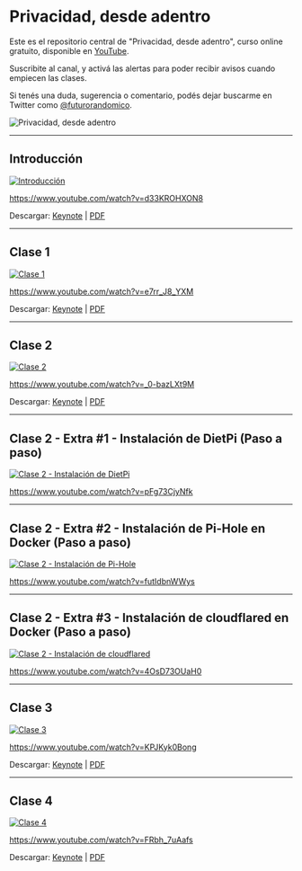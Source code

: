 # Privacidad, desde adentro

Este es el repositorio central de "Privacidad, desde adentro", curso online gratuito, disponible en [YouTube](https://www.youtube.com/channel/UCZYvniRWZdC_YeIL9fxwlsg).

Suscribite al canal, y activá las alertas para poder recibir avisos cuando empiecen las clases.

Si tenés una duda, sugerencia o comentario, podés dejar buscarme en Twitter como [@futurorandomico](https://twitter.com/futurorandomico).

![Privacidad, desde adentro][logo]

---

## Introducción

[![Introducción](https://img.youtube.com/vi/d33KROHXON8/mqdefault.jpg)](https://www.youtube.com/watch?v=d33KROHXON8)

https://www.youtube.com/watch?v=d33KROHXON8

Descargar: [Keynote](https://github.com/futurorandomico/privacidad-desde-adentro/blob/main/Introducción/Introducción.key) | [PDF](https://github.com/futurorandomico/privacidad-desde-adentro/blob/main/Introducción/Introducción.pdf)

---

## Clase 1

[![Clase 1](https://img.youtube.com/vi/e7rr_J8_YXM/mqdefault.jpg)](https://www.youtube.com/watch?v=e7rr_J8_YXM)

https://www.youtube.com/watch?v=e7rr_J8_YXM

Descargar: [Keynote](https://github.com/futurorandomico/privacidad-desde-adentro/blob/main/Clase%201/Clase%201.key) | [PDF](https://github.com/futurorandomico/privacidad-desde-adentro/blob/main/Clase%201/Clase%201.pdf)

---

## Clase 2

[![Clase 2](https://img.youtube.com/vi/_0-bazLXt9M/mqdefault.jpg)](https://www.youtube.com/watch?v=_0-bazLXt9M)

https://www.youtube.com/watch?v=_0-bazLXt9M

Descargar: [Keynote](https://github.com/futurorandomico/privacidad-desde-adentro/blob/main/Clase%202/Clase%202.key) | [PDF](https://github.com/futurorandomico/privacidad-desde-adentro/blob/main/Clase%202/Clase%202.pdf)

---

## Clase 2 - Extra #1 - Instalación de DietPi (Paso a paso)

[![Clase 2 - Instalación de DietPi](https://img.youtube.com/vi/pFg73CjyNfk/mqdefault.jpg)](https://www.youtube.com/watch?v=pFg73CjyNfk)

https://www.youtube.com/watch?v=pFg73CjyNfk

---

## Clase 2 - Extra #2 - Instalación de Pi-Hole en Docker (Paso a paso)

[![Clase 2 - Instalación de Pi-Hole](https://img.youtube.com/vi/futIdbnWWys/mqdefault.jpg)](https://www.youtube.com/watch?v=futIdbnWWys)

https://www.youtube.com/watch?v=futIdbnWWys

---

## Clase 2 - Extra #3 - Instalación de cloudflared en Docker (Paso a paso)

[![Clase 2 - Instalación de cloudflared](https://img.youtube.com/vi/4OsD73OUaH0/mqdefault.jpg)](https://www.youtube.com/watch?v=4OsD73OUaH0)

https://www.youtube.com/watch?v=4OsD73OUaH0

---

## Clase 3

[![Clase 3](https://img.youtube.com/vi/KPJKyk0Bong/mqdefault.jpg)](https://www.youtube.com/watch?v=KPJKyk0Bong)

https://www.youtube.com/watch?v=KPJKyk0Bong

Descargar: [Keynote](https://github.com/futurorandomico/privacidad-desde-adentro/blob/main/Clase%203/Clase%203.key) | [PDF](https://github.com/futurorandomico/privacidad-desde-adentro/blob/main/Clase%203/Clase%203.pdf)

---

## Clase 4

[![Clase 4](https://img.youtube.com/vi/FRbh_7uAafs/mqdefault.jpg)](https://www.youtube.com/watch?v=FRbh_7uAafs)

https://www.youtube.com/watch?v=FRbh_7uAafs

Descargar: [Keynote](https://github.com/futurorandomico/privacidad-desde-adentro/blob/main/Clase%204/Clase%204.key) | [PDF](https://github.com/futurorandomico/privacidad-desde-adentro/blob/main/Clase%204/Clase%204.pdf)


[logo]: https://github.com/futurorandomico/privacidad-desde-adentro/blob/main/resources/header.jpg?raw=true "Logo"
